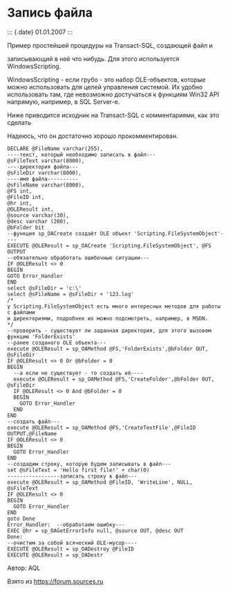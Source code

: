 Запись файла
============

::: {.date}
01.01.2007
:::

Пример простейшей процедуры на Transact-SQL, создающей файл и

записывающий в неё что нибудь. Для этого используется WindowsScripting.

WindowsScripting - если грубо - это набор OLE-объектов, которые можно
использовать для целей управления системой. Их удобно использовать там,
где невозможно достучаться к функциям Win32 API напрямую, например, в
SQL Server-е.

Ниже приводится исходник на Transact-SQL с комментариями, как это
сделать

Надеюсь, что он достаточно хорошо прокомментирован.

    DECLARE @FileName varchar(255), 
    ----текст, который необходимо записать в файл---
    @sFileText varchar(8000),
    ----директория файла---
    @sFileDir varchar(8000),
    ----имя файла----------
    @sFileName varchar(8000),
    @FS int, 
    @FileID int, 
    @hr int,
    @OLEResult int, 
    @source varchar(30), 
    @desc varchar (200),
    @bFolder bit
    --функция sp_OACreate создаёт OLE объект 'Scripting.FileSystemObject'----
    EXECUTE @OLEResult = sp_OACreate 'Scripting.FileSystemObject', @FS OUTPUT
    --обязательно обработать ошибочные ситуации---
    IF @OLEResult <> 0 
    BEGIN
    GOTO Error_Handler
    END
    select @sFileDir = 'c:\'
    select @sFileName = @sFileDir + '123.log'
    /*
    у Scripting.FileSystemObject есть много интересных методов для работы с файлами 
    и директориями, подробнее их можно подсмотреть, например, в MSDN.
    */
    --проверить - существует ли заданная директория, для этого вызовем функцию 'FolderExists'
    --ранее созданого OLE объекта---
    execute @OLEResult = sp_OAMethod @FS,'FolderExists',@bFolder OUT, @sFileDir
    IF @OLEResult <> 0 Or @bFolder = 0
    BEGIN
      --а если не существует - то создать её----
      execute @OLEResult = sp_OAMethod @FS,'CreateFolder',@bFolder OUT, @sFileDir
      IF @OLEResult <> 0 And @bFolder = 0
      BEGIN
        GOTO Error_Handler    
      END
    END
    --создать файл---
    execute @OLEResult = sp_OAMethod @FS,'CreateTextFile',@FileID OUTPUT,@FileName
    IF @OLEResult <> 0 
    BEGIN
      GOTO Error_Handler
    END
    --создадим строку, которую будем записывать в файл---
    set @sFileText = 'Hello first file!' + char(0)
    -----------------записать строку в файл---
    execute @OLEResult = sp_OAMethod @FileID, 'WriteLine', NULL, @sFileText
    IF @OLEResult <> 0 
    BEGIN
      GOTO Error_Handler
    END
    goto Done
    Error_Handler:  --обработаем ошибку---
    EXEC @hr = sp_OAGetErrorInfo null, @source OUT, @desc OUT
    Done:    
    --очистим за собой всяческий OLE-мусор----
    EXECUTE @OLEResult = sp_OADestroy @FileID
    EXECUTE @OLEResult = sp_OADestr 

Автор: AQL

Взято из <https://forum.sources.ru>
